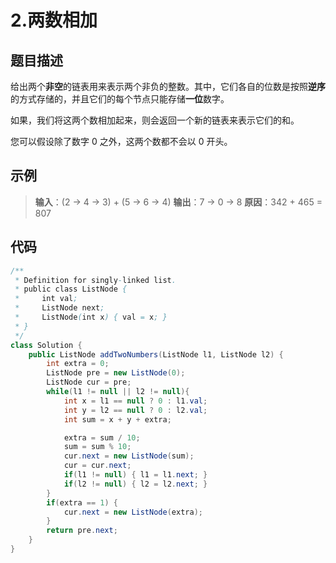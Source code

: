 # 2.两数相加

## 题目描述

给出两个**非空**的链表用来表示两个非负的整数。其中，它们各自的位数是按照**逆序**的方式存储的，并且它们的每个节点只能存储**一位**数字。

如果，我们将这两个数相加起来，则会返回一个新的链表来表示它们的和。

您可以假设除了数字 0 之外，这两个数都不会以 0 开头。

## 示例

> **输入**：(2 -> 4 -> 3) + (5 -> 6 -> 4)
> **输出**：7 -> 0 -> 8
> **原因**：342 + 465 = 807

## 代码

```java
/**
 * Definition for singly-linked list.
 * public class ListNode {
 *     int val;
 *     ListNode next;
 *     ListNode(int x) { val = x; }
 * }
 */
class Solution {
    public ListNode addTwoNumbers(ListNode l1, ListNode l2) {
        int extra = 0;
        ListNode pre = new ListNode(0);
        ListNode cur = pre;
        while(l1 != null || l2 != null){
            int x = l1 == null ? 0 : l1.val;
            int y = l2 == null ? 0 : l2.val;
            int sum = x + y + extra;

            extra = sum / 10;
            sum = sum % 10;
            cur.next = new ListNode(sum);
            cur = cur.next;
            if(l1 != null) { l1 = l1.next; }
            if(l2 != null) { l2 = l2.next; }
        }
        if(extra == 1) {
            cur.next = new ListNode(extra);
        }
        return pre.next;
    }
}
```
